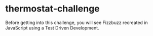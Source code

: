 # thermostat-challenge

Before getting into this challenge, you will see Fizzbuzz recreated in JavaScript using a Test Driven Development.
